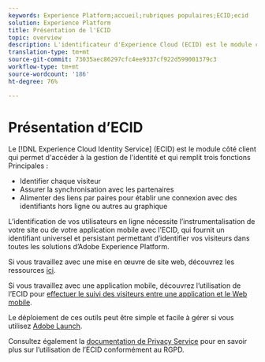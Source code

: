 ```yaml
---
keywords: Experience Platform;accueil;rubriques populaires;ECID;ecid
solution: Experience Platform
title: Présentation de l'ECID
topic: overview
description: L'identificateur d'Experience Cloud (ECID) est le module côté client qui permet d'accéder à la gestion des identités et qui remplit trois fonctions Principales.
translation-type: tm+mt
source-git-commit: 73035aec86297cfc4ee9337cf922d599001379c3
workflow-type: tm+mt
source-wordcount: '186'
ht-degree: 76%

---
```



# Présentation d’ECID

Le [!DNL Experience Cloud Identity Service] (ECID) est le module côté client qui permet d&#39;accéder à la gestion de l&#39;identité et qui remplit trois fonctions Principales :

- Identifier chaque visiteur
- Assurer la synchronisation avec les partenaires
- Alimenter des liens par paires pour établir une connexion avec des identifiants hors ligne ou autres au graphique

L’identification de vos utilisateurs en ligne nécessite l’instrumentalisation de votre site ou de votre application mobile avec l’ECID, qui fournit un identifiant universel et persistant permettant d’identifier vos visiteurs dans toutes les solutions d’Adobe Experience Platform.

Si vous travaillez avec une mise en œuvre de site web, découvrez les ressources [ici](https://docs.adobe.com/content/help/fr-FR/id-service/using/home.html).

Si vous travaillez avec une application mobile, découvrez l’utilisation de l’ECID pour [effectuer le suivi des visiteurs entre une application et le Web mobile](https://docs.adobe.com/content/help/fr-FR/mobile-services/ios/sdk-reference-ios/hybrid-app.html).

Le déploiement de ces outils peut être simple et facile à gérer si vous utilisez [Adobe Launch](https://docs.adobe.com/content/help/fr-FR/launch/using/overview.html).

Consultez également la [documentation de Privacy Service](../privacy-service/identity-data.md) pour en savoir plus sur l’utilisation de l’ECID conformément au RGPD.

